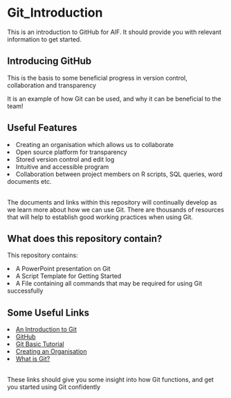 # Git_Introduction
<!DOCTYPE html>
<html>
<head>
This is an introduction to GitHub for AIF. It should provide you with relevant information to get started.
</head>
<body>
<h2>Introducing GitHub</h2>
<p>This is the basis to some beneficial progress in version control, collaboration and transparency</p>
<p>It is an example of how Git can be used, and why it can be beneficial to the team!</p>
<h2>Useful Features</h2>
<li>Creating an organisation which allows us to collaborate</li>
<li>Open source platform for transparency</li>
<li>Stored version control and edit log</li>
<li>Intuitive and accessible program</li>
<li>Collaboration between project members on R scripts, SQL queries, word documents etc.</li>
<br>
<p>The documents and links within this repository will continually develop as we learn more about how we can use Git. There are thousands of resources that will help to establish good working practices when using Git.</p>
<h2>What does this repository contain?</h2>
<p>This repository contains:</p> 
<li>A PowerPoint presentation on Git</li>
<li>A Script Template for Getting Started</li> 
<li>A File containing all commands that may be required for using Git successfully</li>
<h2>Some Useful Links</h2>
<li> <a href="https://www.freecodecamp.org/news/what-is-git-and-how-to-use-it-c341b049ae61/">An Introduction to Git</a></li>
<li><a href="https://github.com/">GitHub</a></li>
<li><a href="https://www.w3schools.com/git/default.asp">Git Basic Tutorial</a></li>
<li><a href="https://docs.github.com/en/organizations"> Creating an Organisation</a></li>
<li><a href="https://www.git-scm.com/book/en/v2/Getting-Started-What-is-Git%3F">What is Git?</a></li>
<br>
<p>These links should give you some insight into how Git functions, and get you started using Git confidently<p>
</body>
</html>
